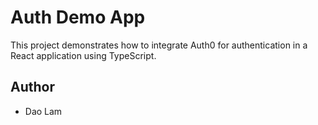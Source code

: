 # Auth Demo App
This project demonstrates how to integrate Auth0 for authentication in a React application using TypeScript.

## Author
- Dao Lam